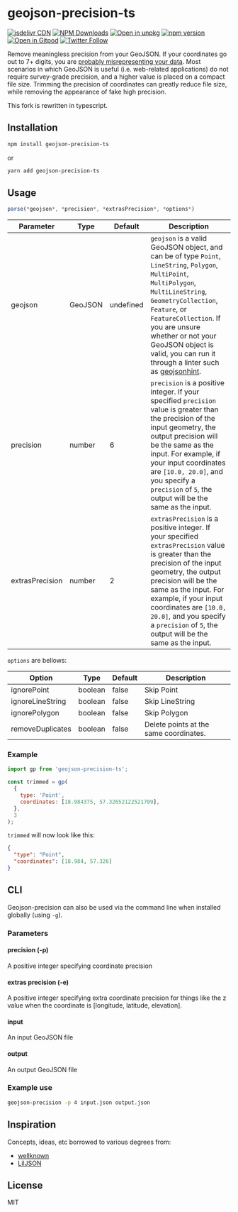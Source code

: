# geojson-precision-ts

[![jsdelivr CDN](https://data.jsdelivr.com/v1/package/npm/geojson-precision-ts/badge)](https://www.jsdelivr.com/package/npm/geojson-precision-ts)
[![NPM Downloads](https://img.shields.io/npm/dm/geojson-precision-ts.svg?style=flat)](https://www.npmjs.com/package/geojson-precision-ts)
[![Open in unpkg](https://img.shields.io/badge/Open%20in-unpkg-blue)](https://uiwjs.github.io/npm-unpkg/#/pkg/geojson-precision-ts/file/README.md)
[![npm version](https://img.shields.io/npm/v/geojson-precision-ts.svg)](https://www.npmjs.com/package/geojson-precision-ts)
[![Open in Gitpod](https://shields.io/badge/Open%20in-Gitpod-green?logo=Gitpod)](https://gitpod.io/#https://github.com/logue/geojson-precision)
[![Twitter Follow](https://img.shields.io/twitter/follow/logue256?style=plastic)](https://twitter.com/logue256)

Remove meaningless precision from your GeoJSON. If your coordinates go out to 7+ digits, you are [probably misrepresenting your data](http://gis.stackexchange.com/a/8674/14196). Most scenarios in which GeoJSON is useful (i.e. web-related applications) do not require survey-grade precision, and a higher value is placed on a compact file size. Trimming the precision of coordinates can greatly reduce file size, while removing the appearance of fake high precision.

This fork is rewritten in typescript.

## Installation

```sh
npm install geojson-precision-ts
```

or

```sh
yarn add geojson-precision-ts
```

## Usage

```js
parse(*geojson*, *precision*, *extrasPrecision*, *options*)
```

| Parameter       | Type    | Default   | Description                                                                                                                                                                                                                                                                                                                                                      |
| --------------- | ------- | --------- | ---------------------------------------------------------------------------------------------------------------------------------------------------------------------------------------------------------------------------------------------------------------------------------------------------------------------------------------------------------------- |
| geojson         | GeoJSON | undefined | `geojson` is a valid GeoJSON object, and can be of type `Point`, `LineString`, `Polygon`, `MultiPoint`, `MultiPolygon`, `MultiLineString`, `GeometryCollection`, `Feature`, or `FeatureCollection`. If you are unsure whether or not your GeoJSON object is valid, you can run it through a linter such as [geojsonhint](https://github.com/mapbox/geojsonhint). |
| precision       | number  | 6         | `precision` is a positive integer. If your specified `precision` value is greater than the precision of the input geometry, the output precision will be the same as the input. For example, if your input coordinates are `[10.0, 20.0]`, and you specify a `precision` of `5`, the output will be the same as the input.                                       |
| extrasPrecision | number  | 2         | `extrasPrecision` is a positive integer. If your specified `extrasPrecision` value is greater than the precision of the input geometry, the output precision will be the same as the input. For example, if your input coordinates are `[10.0, 20.0]`, and you specify a `precision` of `5`, the output will be the same as the input.                           |

`options` are bellows:

| Option           | Type    | Default | Description                            |
| ---------------- | ------- | ------- | -------------------------------------- |
| ignorePoint      | boolean | false   | Skip Point                             |
| ignoreLineString | boolean | false   | Skip LineString                        |
| ignorePolygon    | boolean | false   | Skip Polygon                           |
| removeDuplicates | boolean | false   | Delete points at the same coordinates. |

### Example

```js
import gp from 'geojson-precision-ts';

const trimmed = gp(
  {
    type: 'Point',
    coordinates: [18.984375, 57.32652122521709],
  },
  3
);
```

`trimmed` will now look like this:

```json
{
  "type": "Point",
  "coordinates": [18.984, 57.326]
}
```

## CLI

Geojson-precision can also be used via the command line when installed globally (using `-g`).

### Parameters

#### precision (-p)

A positive integer specifying coordinate precision

#### extras precision (-e)

A positive integer specifying extra coordinate precision for things like the z value when the coordinate is \[longitude, latitude, elevation\].

#### input

An input GeoJSON file

#### output

An output GeoJSON file

### Example use

```sh
geojson-precision -p 4 input.json output.json
```

## Inspiration

Concepts, ideas, etc borrowed to various degrees from:

- [wellknown](https://github.com/mapbox/wellknown/pull/18)
- [LilJSON](https://github.com/migurski/LilJSON)

## License

MIT
